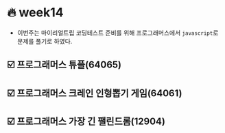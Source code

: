 # :fire: week14

- 이번주는 마이리얼트립 코딩테스트 준비를 위해 프로그래머스에서 `javascript`로 문제를 풀기로 하였다.

## :ballot_box_with_check: 프로그래머스 튜플(64065)

## :ballot_box_with_check: 프로그래머스 크레인 인형뽑기 게임(64061)

## :ballot_box_with_check: 프로그래머스 가장 긴 팰린드롬(12904)
